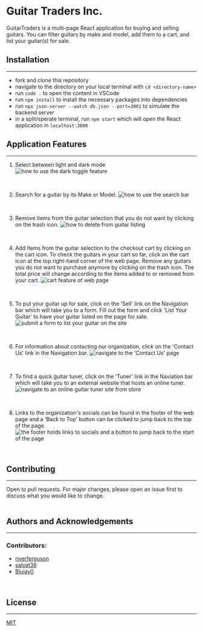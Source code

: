 # Guitar Traders Inc.
GuitarTraders is a multi-page React application for buying and selling guitars. You can filter guitars by make and model, add them to a cart, and list your guitar(s) for sale.

## Installation
---
* fork and clone this repository
* navigate to the directory on your local terminal with `cd <directory-name>`
* run `code .` to open the content in VSCode
* run `npm install` to install the necessary packages into dependencies
* run `npx json-server --watch db.json --port=3001` to simulate the backend server
* in a split/sperate terminal, run `npm start` which will open the React application in `localhost:3000`

## Application Features
---
1. Select between light and dark mode
![how to use the dark toggle feature](public/gifs/darkModeToggleFinal1.gif)  
<br />

2. Search for a guitar by its Make or Model.
![how to use the search bar](public/gifs/searchFilter2.gif)  
<br />

3. Remove items from the guitar selection that you do not want by clicking on the trash icon.
![how to delete from guitar listing](public/gifs/deleteFromListing3.gif)  
<br />

4. Add Items from the guitar selection to the checkout cart by clicking on the cart icon. To check the guitars in your cart so far, click on the cart icon at the top right-hand corner of the web page. Remove any guitars you do not want to purchase anymore by clicking on the trash icon. The total price will change according to the items added to or removed from your cart.
![cart feature of web page](public/gifs/cartFeature4.gif)  
<br />

5. To put your guitar up for sale, click on the 'Sell' link on the Navigation bar which will take you to a form. Fill out the form and click 'List Your Guitar' to have your guitar listed on the page for sale.
![submit a form to list your guitar on the site](public/gifs/sellGuitarFormFeature5.gif)  
<br />

6. For information about contacting our organization, click on the 'Contact Us' link in the Navigation bar.
![navigate to the 'Contact Us' page](public/gifs/contactUs6.gif)  
<br />

7. To find a quick guitar tuner, click on the 'Tuner' link in the Naviation bar which will take you to an external website that hosts an online tuner.
![navigate to an online guitar tuner site from store](public/gifs/guitarTuner7.gif)  
<br />


8. Links to the organization's socials can be found in the footer of the web page and a 'Back to Top' button can be clicked to jump back to the top of the page.
![the footer holds links to socials and a button to jump back to the start of the page](public/gifs/socialsAndBackToTopFeature8.gif)  
<br />  


## Contributing
---
Open to pull requests. For major changes, please open an issue first to discuss what you would like to change.  
<br />

## Authors and Acknowledgements
---
### Contributors:
* [riverferguson](https://github.com/riverferguson)
* [salvat36](https://github.com/salvat36)
* [Blujay0](https://github.com/Blujay0)  
<br />

## License
---
[MIT](https://choosealicense.com/licenses/mit/)